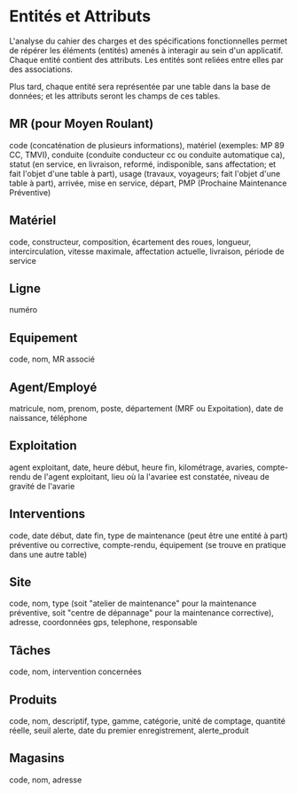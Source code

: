 # Entités et Attributs

L'analyse du cahier des charges et des spécifications fonctionnelles permet de répérer les éléments (entités) amenés à interagir au sein d'un applicatif.
Chaque entité contient des attributs. Les entités sont reliées entre elles par des associations.

Plus tard, chaque entité sera représentée par une table dans la base de données; et les attributs seront les champs de ces tables.

<!--Ce tutoriel de IBM contient des informations détaillées sur le modèle relationnel: 
[data-modeling](https://www.ibm.com/fr-fr/topics/data-modeling)-->

## MR (pour Moyen Roulant)
code (concaténation de plusieurs informations), matériel (exemples: MP 89 CC, TMVI), conduite (conduite conducteur cc ou conduite automatique ca), statut (en service, en livraison, reformé, indisponible, sans affectation; et fait l'objet d'une table à part), usage (travaux, voyageurs; fait l'objet d'une table à part), arrivée, mise en service, départ, PMP (Prochaine Maintenance Préventive)

## Matériel
code, constructeur, composition, écartement des roues, longueur, intercirculation, vitesse maximale, affectation actuelle, livraison, période de service

## Ligne
numéro

## Equipement
code, nom, MR associé

## Agent/Employé
matricule, nom, prenom, poste, département (MRF ou Expoitation), date de naissance, téléphone

## Exploitation
agent exploitant, date, heure début, heure fin, kilométrage, avaries, compte-rendu de l'agent exploitant, lieu où la l'avariee est constatée, niveau de gravité de l'avarie

## Interventions
code, date début, date fin, type de maintenance (peut être une entité à part) préventive ou corrective, compte-rendu, équipement (se trouve en pratique dans une autre table)

## Site
code, nom, type (soit "atelier de maintenance" pour la maintenance préventive, soit "centre de dépannage" pour la maintenance corrective), adresse, coordonnées gps, telephone, responsable

## Tâches
code, nom, intervention concernées

## Produits
code, nom, descriptif, type, gamme, catégorie, unité de comptage, quantité réelle, seuil alerte, date du premier enregistrement, alerte_produit

## Magasins
code, nom, adresse

